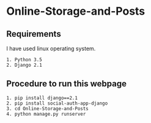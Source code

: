 # Online-Storage-and-Posts

## Requirements
I have used linux operating system.
```
1. Python 3.5
2. Django 2.1
```

## Procedure to run this webpage
```
1. pip install django==2.1
2. pip install social-auth-app-django
3. cd Online-Storage-and-Posts
4. python manage.py runserver
```
